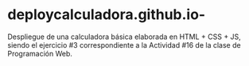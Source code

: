 # deploycalculadora.github.io-
Despliegue de una calculadora básica elaborada en HTML + CSS + JS, siendo el ejercicio #3 correspondiente a la Actividad #16 de la clase de Programación Web.
